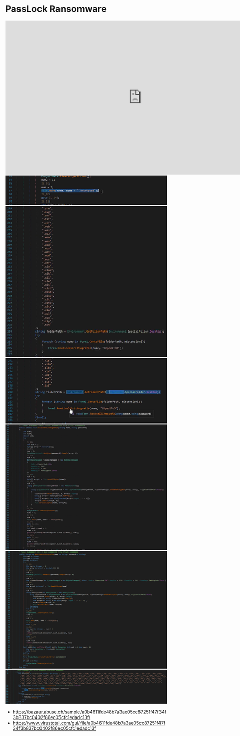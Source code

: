 # PassLock Ransomware

<iframe width="848" height="480" src="https://uptostream.com/iframe/oqclkn9fice7" scrolling="no" frameborder="0" allowfullscreen webkitallowfullscreen></iframe>

<img src="/images/passlock01.png">
<img src="/images/passlock02.png">
<img src="/images/passlock03.png">
<img src="/images/passlock04.png">
<img src="/images/passlock05.png">
<img src="/images/passlock06.png">


* https://bazaar.abuse.ch/sample/a0b4611fde48b7a3ae05cc87251f47f34f3b837bc0402f86ec05cfc1edadc13f/
* https://www.virustotal.com/gui/file/a0b4611fde48b7a3ae05cc87251f47f34f3b837bc0402f86ec05cfc1edadc13f

